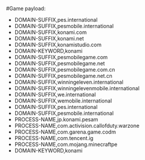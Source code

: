 #Game
payload:
  - DOMAIN-SUFFIX,pes.international
  - DOMAIN-SUFFIX,pesmobile.international
  - DOMAIN-SUFFIX,konami.com
  - DOMAIN-SUFFIX,konami.net
  - DOMAIN-SUFFIX,konamistudio.com
  - DOMAIN-KEYWORD,konami
  - DOMAIN-SUFFIX,pesmobilegame.com
  - DOMAIN-SUFFIX,pesmobilegame.net
  - DOMAIN-SUFFIX,pesmobilegame.com.cn
  - DOMAIN-SUFFIX,pesmobilegame.net.cn
  - DOMAIN-SUFFIX,winningeleven.international
  - DOMAIN-SUFFIX,winningelevenmobile.international
  - DOMAIN-SUFFIX,we.international
  - DOMAIN-SUFFIX,wemobile.international
  - DOMAIN-SUFFIX,pes.international
  - DOMAIN-SUFFIX,pesmobile.international
  - PROCESS-NAME,jp.konami.pesam
  - PROCESS-NAME,com.activision.callofduty.warzone
  - PROCESS-NAME,com.garena.game.codm
  - PROCESS-NAME,com.tencent.ig
  - PROCESS-NAME,com.mojang.minecraftpe
  - DOMAIN-KEYWORD,konami

